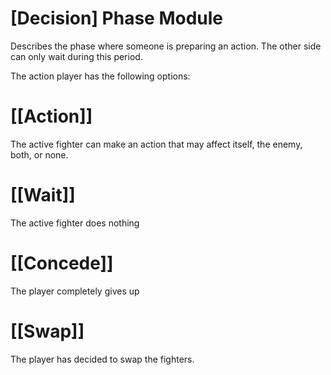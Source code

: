 # [Decision] Phase Module
Describes the phase where someone is preparing an action. The other side can only wait during this period.

The action player has the following options:
# [[Action]] 
The active fighter can make an action that may affect itself, the enemy, both, or none.
# [[Wait]]
The active fighter does nothing
# [[Concede]]
The player completely gives up
# [[Swap]]
The player has decided to swap the fighters.